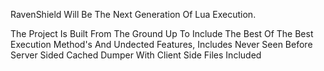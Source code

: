 RavenShield Will Be The Next Generation Of Lua Execution.

The Project Is Built From The Ground Up To Include The Best Of The Best Execution Method's And Undected Features, Includes Never Seen Before Server Sided Cached Dumper With Client Side Files Included 
